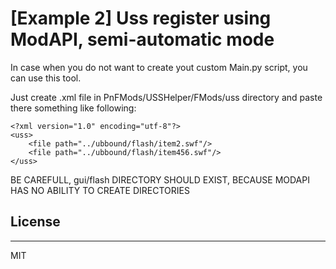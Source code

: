 # [Example 2] Uss register using ModAPI, semi-automatic mode

In case when you do not want to create yout custom Main.py script, you can use this tool.

Just create <somename>.xml file in PnFMods/USSHelper/FMods/uss directory and paste there something like following:
```
<?xml version="1.0" encoding="utf-8"?>
<uss>
    <file path="../ubbound/flash/item2.swf"/>
    <file path="../ubbound/flash/item456.swf"/>
</uss>
```

BE CAREFULL, gui/flash DIRECTORY SHOULD EXIST, BECAUSE MODAPI HAS NO ABILITY TO CREATE DIRECTORIES

## License
----
MIT
